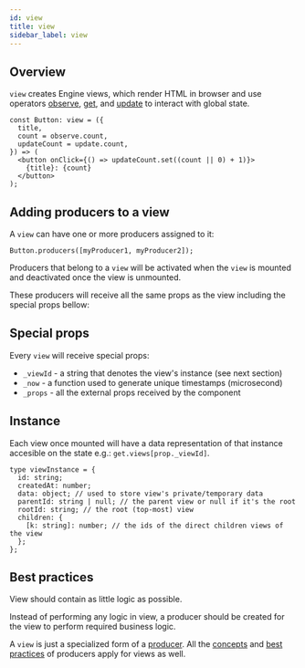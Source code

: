 ```yaml
---
id: view
title: view
sidebar_label: view
---
```


## Overview

`view` creates Engine views, which render HTML in browser and use
operators [observe](/docs/api/observe), [get](/docs/api/get), and
[update](/docs/api/update) to interact with global state.

```tsx
const Button: view = ({
  title,
  count = observe.count,
  updateCount = update.count,
}) => (
  <button onClick={() => updateCount.set((count || 0) + 1)}>
    {title}: {count}
  </button>
);
```

## Adding producers to a view

A `view` can have one or more producers assigned to it:

```tsx
Button.producers([myProducer1, myProducer2]);
```

Producers that belong to a `view` will be activated when the `view` is mounted
and deactivated once the view is unmounted.

These producers will receive all the same props as the view including the special props bellow:

## Special props

Every `view` will receive special props:

- `_viewId` - a string that denotes the view's instance (see next section)
- `_now` - a function used to generate unique timestamps (microsecond)
- `_props` - all the external props received by the component

## Instance

Each view once mounted will have a data representation of that instance accesible on the state e.g.:
`get.views[prop._viewId]`.

```tsx
type viewInstance = {
  id: string;
  createdAt: number;
  data: object; // used to store view's private/temporary data
  parentId: string | null; // the parent view or null if it's the root
  rootId: string; // the root (top-most) view
  children: {
    [k: string]: number; // the ids of the direct children views of the view
  };
};
```

## Best practices

View should contain as little logic as possible.

Instead of performing any logic in view, a producer should be created for the
view to perform required business logic.

A `view` is just a specialized form of a [producer](/docs/api/producer). All the
[concepts](/docs/api/producer#parts) and [best
practices](/docs/api/producer#best-practices) of producers apply for views as
well.
